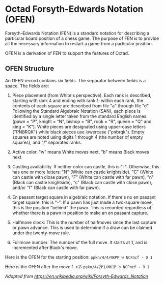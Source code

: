 # Octad Forsyth-Edwards Notation (OFEN)

Forsyth–Edwards Notation (FEN) is a standard notation for describing a
particular board position of a chess game. The purpose of FEN is to provide all
the necessary information to restart a game from a particular position.

OFEN is a derivation of FEN to support the features of Octad.

## OFEN Structure

An OFEN record contains six fields. The separator between fields is a space.
The fields are:

1. Piece placement (from White's perspective). Each rank is described, starting
   with rank 4 and ending with rank 1; within each rank, the contents of each
   square are described from file "a" through file "d". Following the Standard
   Algebraic Notation (SAN), each piece is identified by a single letter taken
   from the standard English names (pawn = "P", knight = "N", bishop = "B",
   rook = "R", queen = "Q" and king = "K"). White pieces are designated using
   upper-case letters ("PNBRQK") while black pieces use lowercase ("pnbrqk").
   Empty squares are noted using digits 1 through 4 (the number of empty
   squares), and "/" separates ranks.

2. Active color. "w" means White moves next, "b" means Black moves next.

3. Castling availability. If neither color can castle, this is "-". Otherwise,
   this has one or more letters: "N" (White can castle knightside), "C" (White
   can castle with close pawn), "F" (White can castle with far pawn),  "n"
   (Black can castle knightside), "c" (Black can castle with close pawn),
   and/or "f" (Black can castle with far pawn).

4. En passant target square in algebraic notation. If there's no en passant
   target square, this is "-". If a pawn has just made a two-square move, this
   is the position "behind" the pawn. This is recorded regardless of whether
   there is a pawn in position to make an en passant capture.

5. Halfmove clock: This is the number of halfmoves since the last capture or
   pawn advance. This is used to determine if a draw can be claimed under the
   twenty-move rule.

6. Fullmove number: The number of the full move. It starts at 1, and is
   incremented after Black's move.

Here is the OFEN for the starting position:
```ppkn/4/4/NKPP w NCFncf - 0 1```

Here is the OFEN after the move 1. c2:
```ppkn/4/2P1/NK1P b NCFncf - 0 1```

*Adapted from https://en.wikipedia.org/wiki/Forsyth-Edwards_Notation*